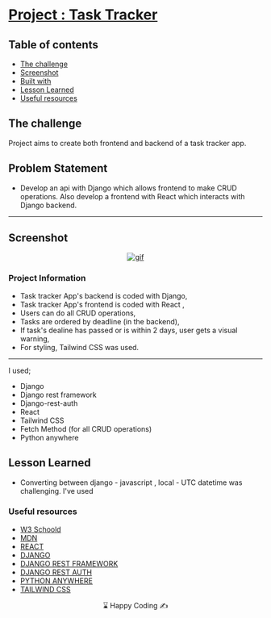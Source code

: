 # [Project : Task Tracker](https://tasktracker-olive.vercel.app/)

## Table of contents

- [The challenge](#the-challenge)
- [Screenshot](#screenshot)
- [Built with](#built-with)
- [Lesson Learned](#lesson-learned)
- [Useful resources](#useful-resources)

## The challenge

Project aims to create both frontend and backend of a task tracker app.

## Problem Statement

- Develop an api with Django which allows frontend to make CRUD operations. Also develop a frontend with React which interacts with Django backend.
<hr>

## Screenshot

<p align="center">
<a href="https://portfolio-project-musatir.vercel.app/"><img src="portfolio-project.gif" alt="gif"></a>
</p>

### Project Information

- Task tracker App's backend is coded with Django,
- Task tracker App's frontend is coded with React ,
- Users can do all CRUD operations,
- Tasks are ordered by deadline (in the backend),
- If task's dealine has passed or is within 2 days, user gets a visual warning,
- For styling, Tailwind CSS was used.

---

I used;

- Django
- Django rest framework
- Django-rest-auth
- React
- Tailwind CSS
- Fetch Method (for all CRUD operations)
- Python anywhere

## Lesson Learned

- Converting between django - javascript , local - UTC datetime was challenging. I've used 

### Useful resources

- [W3 Schoold](https://www.w3schools.com/)
- [MDN](https://developer.mozilla.org/en-US/)
- [REACT](https://reactjs.org/)
- [DJANGO](https://www.djangoproject.com/)
- [DJANGO REST FRAMEWORK](https://www.django-rest-framework.org/)
- [DJANGO REST AUTH](https://django-rest-auth.readthedocs.io/en/latest/)
- [PYTHON ANYWHERE](https://www.pythonanywhere.com/)
- [TAILWIND CSS](https://tailwindcss.com/)

<center> &#8987; Happy Coding  &#9997; </center>
